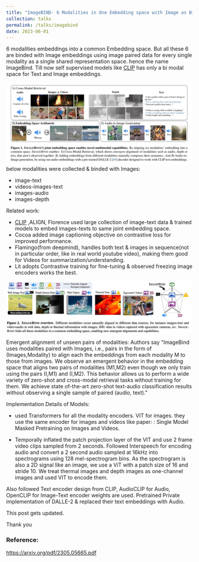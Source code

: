 ```yaml
---
title: "ImageBIND- 6 Modalities in One Embedding space with Image as BinD"
collection: talks
permalink: /talks/imagebind
date: 2023-06-01
---
```


6 modalities embeddings into a common Embedding space. But all these 6 are binded with Image embeddings using image paired data for every single modality as a single shared representation space. hence the name ImageBind. Till now self supervised models like [CLIP](https://purnasai.github.io/talks/clip) has only a bi modal space for Text and Image embeddings.

![](../assets/images/imagebind_img1.png)
below modalities were collected & binded with Images:
- image-text
- videos-images-text
- images-audio
- images-depth

Related work:
- [CLIP](CLIP.md) ,ALIGN, Florence used large collection of image-text data & trained models to embed images-texts to same joint embedding space.
- Cocoa added image captioning objective on contrastive loss for improved performance.
- Flamingo(from deepmind), handles both text & images in sequence(not in particular order, like in real world youtube video), making them good for Videos for summarization/understanding.
- Lit adopts Contrastive training for fine-tuning & observed freezing image encoders works the best.

![](../assets/images/imagebind_img2.png)

Emergent alignment of unseen pairs of modalities:
Authors say 
		"ImageBind uses modalities paired with Images, i.e., pairs in the form of (Images,Modality) to align each the embeddings from each modality M to those from images. We observe an emergent behavior in the embedding space that aligns two pairs of modalities (M1,M2) even though we only train using the pairs (I,M1) and (I,M2). This behavior allows us to perform a wide variety of zero-shot and cross-modal retrieval tasks without training for them. We achieve state of-the-art zero-shot text-audio classification results without observing a single sample of paired (audio, text)."


Implementation Details of Models:
- used Transformers for all the modality encoders. VIT for images. they use the same encoder for images and videos like paper: : Single Model Masked Pretraining on Images and Videos. 

- Temporally inflated the patch projection layer of the VIT and use 2 frame video clips sampled from 2 seconds. Followed Interspeech for encoding audio and convert a 2 second audio sampled at 16kHz into spectrograms using 128 mel-spectrogram bins. As the spectrogram is also a 2D signal like an image, we use a ViT with a patch size of 16 and stride 10. We treat thermal images and depth images as one-channel images and used VIT to encode them.

Also followed Text encoder design from CLIP, AudioCLIP for Audio, OpenCLIP for Image-Text encoder weights are used. Pretrained Private implementation of DALLE-2 & replaced their text embeddings with Audio.


This post gets updated.

Thank you

### Reference:
https://arxiv.org/pdf/2305.05665.pdf


